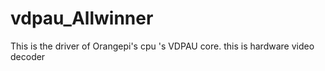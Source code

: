 # vdpau_Allwinner
This is the driver of Orangepi's cpu 's VDPAU core. this is hardware video decoder
